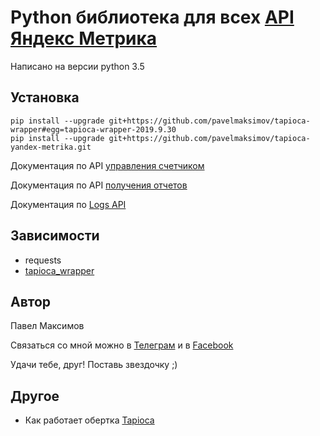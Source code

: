 # Python библиотека для всех [API Яндекс Метрика](https://yandex.ru/dev/metrika/doc/api2/concept/about-docpage/)

Написано на версии python 3.5

## Установка
```
pip install --upgrade git+https://github.com/pavelmaksimov/tapioca-wrapper#egg=tapioca-wrapper-2019.9.30
pip install --upgrade git+https://github.com/pavelmaksimov/tapioca-yandex-metrika.git
```

Документация по API [управления счетчиком](https://github.com/pavelmaksimov/tapioca-yandex-metrika/blob/master/docs/management.md)

Документация по API [получения отчетов](https://github.com/pavelmaksimov/tapioca-yandex-metrika/blob/master/docs/stats.md)

Документация по [Logs API](https://github.com/pavelmaksimov/tapioca-yandex-metrika/blob/master/docs/logsapi.md)

## Зависимости
- requests 
- [tapioca_wrapper](https://github.com/pavelmaksimov/tapioca-wrapper) 

## Автор
Павел Максимов

Связаться со мной можно в 
[Телеграм](https://t.me/pavel_maksimow) 
и в 
[Facebook](https://www.facebook.com/pavel.maksimow)

Удачи тебе, друг! Поставь звездочку ;)

## Другое
- Как работает обертка [Tapioca](http://tapioca-wrapper.readthedocs.org/en/stable/quickstart.html)
